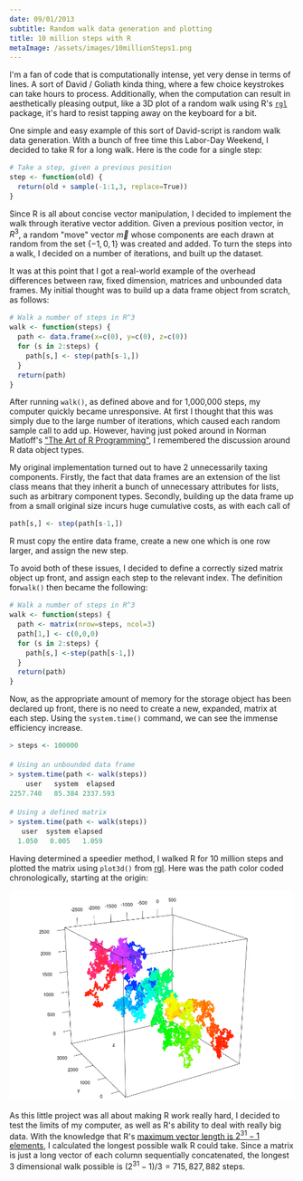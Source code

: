 ```yaml
---
date: 09/01/2013
subtitle: Random walk data generation and plotting
title: 10 million steps with R
metaImage: /assets/images/10millionSteps1.png
---
```


I'm a fan of code that is computationally intense, yet very dense in terms of lines. A sort of David / Goliath kinda thing, where a few choice keystrokes can take hours to process. Additionally, when the computation can result in aesthetically pleasing output, like a 3D plot of a random walk using R's [`rgl`](http://cran.r-project.org/web/packages/rgl/index.html) package, it's hard to resist tapping away on the keyboard for a bit.

One simple and easy example of this sort of David-script is random walk data generation. With a bunch of free time this Labor-Day Weekend, I decided to take R for a long walk. Here is the code for a single step:

```r
# Take a step, given a previous position
step <- function(old) {
  return(old + sample(-1:1,3, replace=True))
}
```

Since R is all about concise vector manipulation, I decided to implement the walk through iterative vector addition. Given a previous position vector, in $R^3$, a random "move" vector $\vec{m}$ whose components are each drawn at random from the set $\{-1,0,1\}$ was created and added. To turn the steps into a walk, I decided on a number of iterations, and built up the dataset.

It was at this point that I got a real-world example of the overhead differences between raw, fixed dimension, matrices and unbounded data frames. My initial thought was to build up a data frame object from scratch, as follows:

```r
# Walk a number of steps in R^3
walk <- function(steps) {
  path <- data.frame(x=c(0), y=c(0), z=c(0))
  for (s in 2:steps) {
    path[s,] <- step(path[s-1,])
  }
  return(path)
}
```

After running `walk()`, as defined above and for 1,000,000 steps, my computer quickly became unresponsive. At first I thought that this was simply due to the large number of iterations, which caused each random sample call to add up. However, having just poked around in Norman Matloff's ["The Art of R Programming"](http://nostarch.com/artofr.htm), I remembered the discussion around R data object types.

My original implementation turned out to have 2 unnecessarily taxing components. Firstly, the fact that data frames are an extension of the list class means that they inherit a bunch of unnecessary attributes for lists, such as arbitrary component types. Secondly, building up the data frame up from a small original size incurs huge cumulative costs, as with each call of

```r
path[s,] <- step(path[s-1,])
```

R must copy the entire data frame, create a new one which is one row larger, and assign the new step.

To avoid both of these issues, I decided to define a correctly sized matrix object up front, and assign each step to the relevant index. The definition for`walk()` then became the following:

```r
# Walk a number of steps in R^3
walk <- function(steps) {
  path <- matrix(nrow=steps, ncol=3)
  path[1,] <- c(0,0,0)
  for (s in 2:steps) {
    path[s,] <-step(path[s-1,])
  }
  return(path)
}
```

Now, as the appropriate amount of memory for the storage object has been declared up front, there is no need to create a new, expanded, matrix at each step. Using the `system.time()` command, we can see the immense efficiency increase.

```r
> steps <- 100000

# Using an unbounded data frame
> system.time(path <- walk(steps))
    user   system  elapsed
2257.740   85.384 2337.593

# Using a defined matrix
> system.time(path <- walk(steps))
   user  system elapsed
  1.050   0.005   1.059
```

Having determined a speedier method, I walked R for 10 million steps and plotted the matrix using `plot3d()` from [rgl](http://cran.r-project.org/web/packages/rgl/index.html). Here was the path color coded chronologically, starting at the origin:

![](/assets/images/10millionSteps1.png)

As this little project was all about making R work really hard, I decided to test the limits of my computer, as well as R's ability to deal with really big data. With the knowledge that R's [maximum vector length is $2^{31} - 1$ elements](http://stat.ethz.ch/R-manual/R-devel/library/base/html/Memory-limits.html), I calculated the longest possible walk R could take. Since a matrix is just a long vector of each column sequentially concatenated, the longest 3 dimensional walk possible is $(2^{31} - 1)/3 = 715,827,882$ steps.
